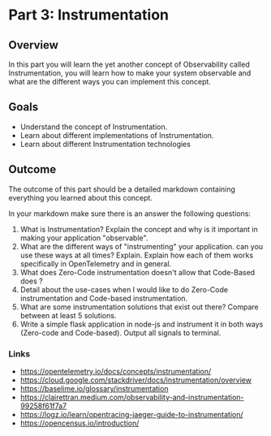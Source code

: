 # Part 3: Instrumentation

## Overview

In this part you will learn the yet another concept of Observability called Instrumentation, you will learn how to make your system observable and what are the different ways you can implement this concept.

## Goals

- Understand the concept of Instrumentation.
- Learn about different implementations of Instrumentation.
- Learn about different Instrumentation technologies

## Outcome
The outcome of this part should be a detailed markdown containing everything you learned about this concept.

In your markdown make sure there is an answer the following questions:

1. What is Instrumentation? Explain the concept and why is it important in making your application "observable".
2. What are the different ways of "instrumenting" your application. can you use these ways at all times? Explain.
Explain how each of them works specifically in OpenTelemetry and in general.
3. What does Zero-Code instrumentation doesn't allow that Code-Based does ?
4. Detail about the use-cases when I would like to do Zero-Code instrumentation and Code-based instrumentation.
5. What are some instrumentation solutions that exist out there? Compare between at least 5 solutions.
6. Write a simple flask application in node-js and instrument it in both ways (Zero-code and Code-based). Output all signals to terminal.

### Links

* <https://opentelemetry.io/docs/concepts/instrumentation/>
* <https://cloud.google.com/stackdriver/docs/instrumentation/overview>
* <https://baselime.io/glossary/instrumentation>
* <https://clairettran.medium.com/observability-and-instrumentation-99258f61f7a7>
* <https://logz.io/learn/opentracing-jaeger-guide-to-instrumentation/>
* <https://opencensus.io/introduction/>